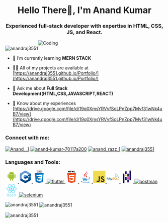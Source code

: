 <h1 align="center">Hello There👋, I'm Anand Kumar</h1>
<h3 align="center">Experienced full-stack developer with expertise in HTML, CSS, JS, and React.</h3>

<img align="right" alt="Coding" width="400" src="https://media.tenor.com/rePDfDWO3XoAAAAd/hacking.gif">

<p align="left"> <img src="https://komarev.com/ghpvc/?username=anandraj3551&label=Profile%20views&color=0e75b6&style=flat" alt="anandraj3551" /> </p>

- 🌱 I’m currently learning **MERN STACK**

- 👨‍💻 All of my projects are available at [https://anandraj3551.github.io/Portfolio/](https://anandraj3551.github.io/Portfolio/)

- 💬 Ask me about **Full Stack Development(HTML,CSS,JAVASCRIPT,REACT)**

- 📄 Know about my experiences [https://drive.google.com/file/d/19q0XmsYRVvfSoLPnZpp7Mvf31wNk4uB7/view](https://drive.google.com/file/d/19q0XmsYRVvfSoLPnZpp7Mvf31wNk4uB7/view)

<h3 align="left">Connect with me:</h3>
<p align="left">
  
<a href="https://twitter.com/Anand__1" target="blank">
  <img align="center" src="https://raw.githubusercontent.com/rahuldkjain/github-profile-readme-generator/master/src/images/icons/Social/twitter.svg" alt="Anand__1" height="30" width="40" />
</a>
 <a href="https://linkedin.com/in/anand-kumar-70117a200" target="blank">
<img align="center" src="https://raw.githubusercontent.com/rahuldkjain/github-profile-readme-generator/master/src/images/icons/Social/linked-in-alt.svg" alt="anand-kumar-70117a200" height="30" width="40" /></a>
<a href="https://instagram.com/anand_razz_1" target="blank"><img align="center" src="https://raw.githubusercontent.com/rahuldkjain/github-profile-readme-generator/master/src/images/icons/Social/instagram.svg" alt="anand_razz_1" height="30" width="40" /></a>
<a href="https://www.leetcode.com/anandraj3551" target="blank"><img align="center" src="https://raw.githubusercontent.com/rahuldkjain/github-profile-readme-generator/master/src/images/icons/Social/leet-code.svg" alt="anandraj3551" height="30" width="40" /></a>
</p>

<h3 align="left">Languages and Tools:</h3>
<p align="left"> <a href="https://developer.android.com" target="_blank" rel="noreferrer"> <img src="https://raw.githubusercontent.com/devicons/devicon/master/icons/android/android-original-wordmark.svg" alt="android" width="40" height="40"/> </a> <a href="https://www.w3schools.com/cpp/" target="_blank" rel="noreferrer"> <img src="https://raw.githubusercontent.com/devicons/devicon/master/icons/cplusplus/cplusplus-original.svg" alt="cplusplus" width="40" height="40"/> </a> <a href="https://www.w3schools.com/css/" target="_blank" rel="noreferrer"> <img src="https://raw.githubusercontent.com/devicons/devicon/master/icons/css3/css3-original-wordmark.svg" alt="css3" width="40" height="40"/> </a> <a href="https://flutter.dev" target="_blank" rel="noreferrer"> <img src="https://www.vectorlogo.zone/logos/flutterio/flutterio-icon.svg" alt="flutter" width="40" height="40"/> </a> <a href="https://www.w3.org/html/" target="_blank" rel="noreferrer"> <img src="https://raw.githubusercontent.com/devicons/devicon/master/icons/html5/html5-original-wordmark.svg" alt="html5" width="40" height="40"/> </a> <a href="https://www.java.com" target="_blank" rel="noreferrer"> <img src="https://raw.githubusercontent.com/devicons/devicon/master/icons/java/java-original.svg" alt="java" width="40" height="40"/> </a> <a href="https://developer.mozilla.org/en-US/docs/Web/JavaScript" target="_blank" rel="noreferrer"> <img src="https://raw.githubusercontent.com/devicons/devicon/master/icons/javascript/javascript-original.svg" alt="javascript" width="40" height="40"/> </a> <a href="https://www.mysql.com/" target="_blank" rel="noreferrer"> <img src="https://raw.githubusercontent.com/devicons/devicon/master/icons/mysql/mysql-original-wordmark.svg" alt="mysql" width="40" height="40"/> </a> <a href="https://pandas.pydata.org/" target="_blank" rel="noreferrer"> <img src="https://raw.githubusercontent.com/devicons/devicon/2ae2a900d2f041da66e950e4d48052658d850630/icons/pandas/pandas-original.svg" alt="pandas" width="40" height="40"/> </a> <a href="https://postman.com" target="_blank" rel="noreferrer"> <img src="https://www.vectorlogo.zone/logos/getpostman/getpostman-icon.svg" alt="postman" width="40" height="40"/> </a> <a href="https://reactjs.org/" target="_blank" rel="noreferrer"> <img src="https://raw.githubusercontent.com/devicons/devicon/master/icons/react/react-original-wordmark.svg" alt="react" width="40" height="40"/> </a> <a href="https://www.selenium.dev" target="_blank" rel="noreferrer"> <img src="https://raw.githubusercontent.com/detain/svg-logos/780f25886640cef088af994181646db2f6b1a3f8/svg/selenium-logo.svg" alt="selenium" width="40" height="40"/> </a> </p>

<p><img align="left" src="https://github-readme-stats.vercel.app/api/top-langs?username=anandraj3551&show_icons=true&locale=en&layout=compact" alt="anandraj3551" /></p>

<p>&nbsp;<img align="center" src="https://github-readme-stats.vercel.app/api?username=anandraj3551&show_icons=true&locale=en" alt="anandraj3551" /></p>

<p><img align="center" src="https://github-readme-streak-stats.herokuapp.com/?user=anandraj3551&" alt="anandraj3551" /></p>
